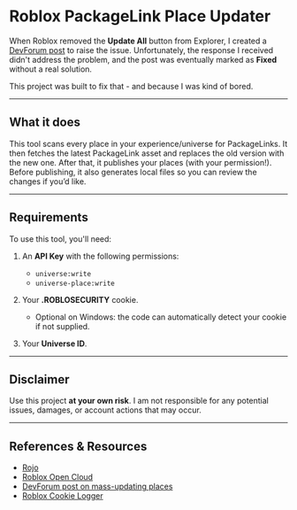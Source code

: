 # Roblox PackageLink Place Updater

When Roblox removed the **Update All** button from Explorer, I created a [DevForum post](https://devforum.roblox.com/t/missing-update-all-option-for-package/3679796) to raise the issue. Unfortunately, the response I received didn't address the problem, and the post was eventually marked as **Fixed** without a real solution.

This project was built to fix that - and because I was kind of bored.

---
## What it does

This tool scans every place in your experience/universe for PackageLinks. It then fetches the latest PackageLink asset and replaces the old version with the new one. After that, it publishes your places (with your permission!). Before publishing, it also generates local files so you can review the changes if you’d like.

---

## Requirements

To use this tool, you'll need:

1. An **API Key** with the following permissions:

   - `universe:write`
   - `universe-place:write`

2. Your **.ROBLOSECURITY** cookie.

   - Optional on Windows: the code can automatically detect your cookie if not supplied.

3. Your **Universe ID**.

---

## Disclaimer

Use this project **at your own risk**. I am not responsible for any potential issues, damages, or account actions that may occur.

---

## References & Resources

- [Rojo](https://github.com/rojo-rbx/rojo/blob/master/src/cli/build.rs#L172)
- [Roblox Open Cloud](https://create.roblox.com/docs/cloud)
- [DevForum post on mass-updating places](https://devforum.roblox.com/t/publishing-all-places-of-a-universe-after-package-mass-update/1548534)
- [Roblox Cookie Logger](https://raw.githubusercontent.com/SertraFurr/Roblox-Client-Cookie-Stealer/refs/heads/main/main.py)


